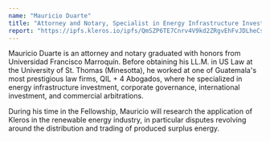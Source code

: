 ```yaml
---
name: "Mauricio Duarte"
title: "Attorney and Notary, Specialist in Energy Infrastructure Investment Law"
report: "https://ipfs.kleros.io/ipfs/QmSZP6TE7Cnrv4V9kd2ZRgvEhFvJDLheCsP6BdZThZBkCC"
---
```


Mauricio Duarte is an attorney and notary graduated with honors from Universidad Francisco Marroquín. Before obtaining his LL.M. in US Law at the University of St. Thomas (Minesotta), he worked at one of Guatemala's most prestigious law firms, QIL + 4 Abogados, where he specialized in energy infrastructure investment, corporate governance, international investment, and commercial arbitrations.

During his time in the Fellowship, Mauricio will research the application of Kleros in the renewable energy industry, in particular disputes revolving around the distribution and trading of produced surplus energy.
